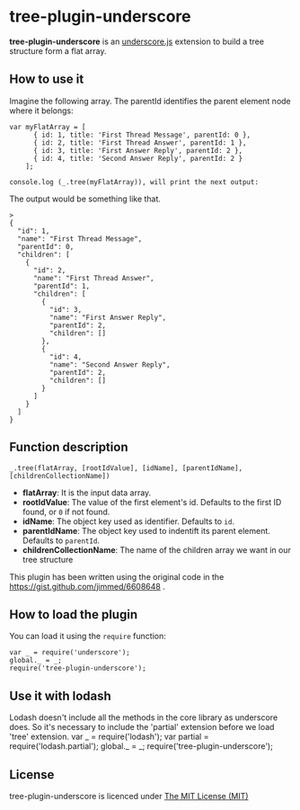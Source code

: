 # tree-plugin-underscore
**tree-plugin-underscore** is an [underscore.js](http://underscorejs.org/) extension to build a tree structure form a flat array.

## How to use it

Imagine the following array. The parentId identifies the parent element node where it belongs:

    var myFlatArray = [
          { id: 1, title: 'First Thread Message', parentId: 0 },
          { id: 2, title: 'First Thread Answer', parentId: 1 },
          { id: 3, title: 'First Answer Reply', parentId: 2 },
          { id: 4, title: 'Second Answer Reply', parentId: 2 }
        ];
        
    console.log (_.tree(myFlatArray)), will print the next output:

The output would be something like that.

    >
    {
      "id": 1,
      "name": "First Thread Message",
      "parentId": 0,
      "children": [
        {
          "id": 2,
          "name": "First Thread Answer",
          "parentId": 1,
          "children": [
            {
              "id": 3,
              "name": "First Answer Reply",
              "parentId": 2,
              "children": []
            },
            {
              "id": 4,
              "name": "Second Answer Reply",
              "parentId": 2,
              "children": []
            }
          ]
        }
      ]
    }


##  Function description

``_.tree(flatArray, [rootIdValue], [idName], [parentIdName], [childrenCollectionName])``

 - **flatArray**: It is the input data array.
 - **rootIdValue**: The value of the first element's id. Defaults to the first ID found, or `0` if not found.
 - **idName**: The object key used as identifier. Defaults to `id`.
 - **parentIdName**: The object key used to indentift its parent element. Defaults to `parentId`.
 - **childrenCollectionName**: The name of the children array we want in our tree structure 
 
 
 This plugin has been written using the original code in the https://gist.github.com/jimmed/6608648 .
## How to load the plugin

You can load it using the `require` function:
	
	var _ = require('underscore');
	global._ = _;
	require('tree-plugin-underscore');


## Use it with lodash
Lodash doesn't include all the methods in the core library as underscore does. So it's necessary to include the 'partial' extension before we load 'tree' extension.
	var _ = require('lodash');
	var partial = require('lodash.partial');
	global._ = _;
	require('tree-plugin-underscore');


## License
  tree-plugin-underscore is licenced under [The MIT License (MIT)](https://github.com/sinmsinm/tree-plugin-underscore/blob/master/LICENSE)
